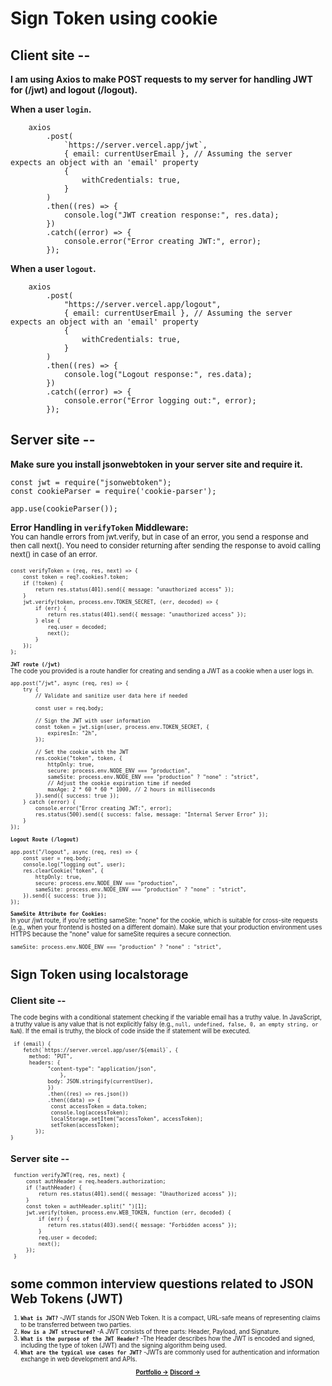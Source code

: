 
# Sign Token using cookie
## Client site --
**I am using Axios to make POST requests to my server for handling JWT for (/jwt) and logout (/logout).**

**When a user `login`.**
```JS 
    axios
        .post(
            `https://server.vercel.app/jwt`,
            { email: currentUserEmail }, // Assuming the server expects an object with an 'email' property
            {
                withCredentials: true,
            }
        )
        .then((res) => {
            console.log("JWT creation response:", res.data);
        })
        .catch((error) => {
            console.error("Error creating JWT:", error);
        });
```
**When a user `logout`.**
```JS 
    axios
        .post(
            "https://server.vercel.app/logout",
            { email: currentUserEmail }, // Assuming the server expects an object with an 'email' property
            {
                withCredentials: true,
            }
        )
        .then((res) => {
            console.log("Logout response:", res.data);
        })
        .catch((error) => {
            console.error("Error logging out:", error);
        });

```
## Server site --
**Make sure you install jsonwebtoken in your server site and require it.**
```JS
const jwt = require("jsonwebtoken");
const cookieParser = require('cookie-parser');
```
```JS
app.use(cookieParser());
```
**Error Handling in `verifyToken` Middleware:**  </br>
 <small>You can handle errors from jwt.verify, but in case of an error, you send a response and then call next(). You need to consider returning after sending the response to avoid calling next() in case of an error.<small>
```JS
const verifyToken = (req, res, next) => {
    const token = req?.cookies?.token;
    if (!token) {
        return res.status(401).send({ message: "unauthorized access" });
    }
    jwt.verify(token, process.env.TOKEN_SECRET, (err, decoded) => {
        if (err) {
            return res.status(401).send({ message: "unauthorized access" });
        } else {
            req.user = decoded;
            next();
        }
    });
};

```
**`JWT route (/jwt)`**  </br>
The code you provided is a route handler for creating and sending a JWT as a cookie when a user logs in.

```JS 
app.post("/jwt", async (req, res) => {
    try {
        // Validate and sanitize user data here if needed

        const user = req.body;

        // Sign the JWT with user information
        const token = jwt.sign(user, process.env.TOKEN_SECRET, {
            expiresIn: "2h",
        });

        // Set the cookie with the JWT
        res.cookie("token", token, {
            httpOnly: true,
            secure: process.env.NODE_ENV === "production",
            sameSite: process.env.NODE_ENV === "production" ? "none" : "strict",
            // Adjust the cookie expiration time if needed
            maxAge: 2 * 60 * 60 * 1000, // 2 hours in milliseconds
        }).send({ success: true });
    } catch (error) {
        console.error("Error creating JWT:", error);
        res.status(500).send({ success: false, message: "Internal Server Error" });
    }
});

```
**`Logout Route (/logout)`**  </br>
```JS 
app.post("/logout", async (req, res) => {
    const user = req.body;
    console.log("logging out", user);
    res.clearCookie("token", {
        httpOnly: true,
        secure: process.env.NODE_ENV === "production",
        sameSite: process.env.NODE_ENV === "production" ? "none" : "strict",
    }).send({ success: true });
});

```
**`SameSite Attribute for Cookies:`**  </br>
In your /jwt route, if you're setting sameSite: "none" for the cookie, which is suitable for cross-site requests (e.g., when your frontend is hosted on a different domain). Make sure that your production environment uses HTTPS because the "none" value for sameSite requires a secure connection.
```JS 
sameSite: process.env.NODE_ENV === "production" ? "none" : "strict",
```

</hr>



# Sign Token using localstorage
## Client site --
The code begins with a conditional statement checking if the variable email has a truthy value. In JavaScript, a truthy value is any value that is not explicitly falsy (e.g., `null, undefined, false, 0, an empty string, or NaN`). If the email is truthy, the block of code inside the if statement will be executed.
```JS 
 if (email) {
    fetch(`https://server.vercel.app/user/${email}`, {
      method: "PUT",
      headers: {
            "content-type": "application/json",
                },
            body: JSON.stringify(currentUser),
            })
            .then((res) => res.json())
            .then((data) => {
             const accessToken = data.token;
             console.log(accessToken);
             localStorage.setItem("accessToken", accessToken);
             setToken(accessToken);
        });
}
```
## Server site --
```JS 
 function verifyJWT(req, res, next) {
     const authHeader = req.headers.authorization;
     if (!authHeader) {
         return res.status(401).send({ message: "Unauthorized access" });
     }
     const token = authHeader.split(" ")[1];
     jwt.verify(token, process.env.WEB_TOKEN, function (err, decoded) {
         if (err) {
            return res.status(403).send({ message: "Forbidden access" });
         }
         req.user = decoded;
         next();
     });
 }
```
# some common interview questions related to JSON Web Tokens (JWT)
1. **`What is JWT?`**
-JWT stands for JSON Web Token. It is a compact, URL-safe means of representing claims to be transferred between two parties.
2. **`How is a JWT structured?`**
-A JWT consists of three parts: Header, Payload, and Signature.
3. **`What is the purpose of the JWT Header?`**
-The Header describes how the JWT is encoded and signed, including the type of token (JWT) and the signing algorithm being used.
4. **`What are the typical use cases for JWT?`**
-JWTs are commonly used for authentication and information exchange in web development and APIs.


<p align="center">
  <a href="https://sabbir-mohammad-sami.web.app"><strong>Portfolio &rarr;</strong></a>  <a href="https://discord.com/users/993823123122171934"><strong>Discord &rarr;</strong></a>
</p>

